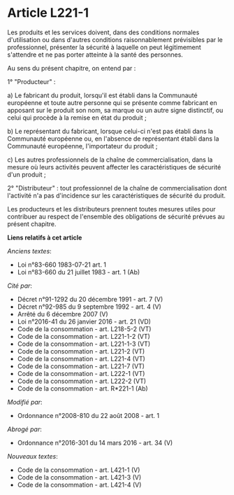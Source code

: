 # Article L221-1

Les produits et les services doivent, dans des conditions normales d'utilisation ou dans d'autres conditions raisonnablement
prévisibles par le professionnel, présenter la sécurité à laquelle on peut légitimement s'attendre et ne pas porter atteinte
à la santé des personnes.

Au sens du présent chapitre, on entend par : 

1° "Producteur" : 

a) Le fabricant du produit, lorsqu'il est établi dans la Communauté européenne et toute autre personne qui se présente comme
fabricant en apposant sur le produit son nom, sa marque ou un autre signe distinctif, ou celui qui procède à la remise en
état du produit ; 

b) Le représentant du fabricant, lorsque celui-ci n'est pas établi dans la Communauté européenne ou, en l'absence de
représentant établi dans la Communauté européenne, l'importateur du produit ; 

c) Les autres professionnels de la chaîne de commercialisation, dans la mesure où leurs activités peuvent affecter les
caractéristiques de sécurité d'un produit ; 

2° "Distributeur" : tout professionnel de la chaîne de commercialisation dont l'activité n'a pas d'incidence sur les
caractéristiques de sécurité du produit. 

Les producteurs et les distributeurs prennent toutes mesures utiles pour contribuer au respect de l'ensemble des obligations
de sécurité prévues au présent chapitre.

**Liens relatifs à cet article**

_Anciens textes_:

  - Loi n°83-660 1983-07-21 art. 1
  - Loi n°83-660 du 21 juillet 1983 - art. 1 (Ab)

_Cité par_:

  - Décret n°91-1292 du 20 décembre 1991 - art. 7 (V)
  - Décret n°92-985 du 9 septembre 1992 - art. 4 (V)
  - Arrêté du 6 décembre 2007 (V)
  - Loi n°2016-41 du 26 janvier 2016 - art. 21 (VD)
  - Code de la consommation - art. L218-5-2 (VT)
  - Code de la consommation - art. L221-1-2 (VT)
  - Code de la consommation - art. L221-1-3 (VT)
  - Code de la consommation - art. L221-2 (VT)
  - Code de la consommation - art. L221-4 (VT)
  - Code de la consommation - art. L221-7 (VT)
  - Code de la consommation - art. L222-1 (VT)
  - Code de la consommation - art. L222-2 (VT)
  - Code de la consommation - art. R*221-1 (Ab)

_Modifié par_:

  - Ordonnance n°2008-810 du 22 août 2008 - art. 1

_Abrogé par_:

  - Ordonnance n°2016-301 du 14 mars 2016 - art. 34 (V)

_Nouveaux textes_:

  - Code de la consommation - art. L421-1 (V)
  - Code de la consommation - art. L421-3 (V)
  - Code de la consommation - art. L421-4 (V)
